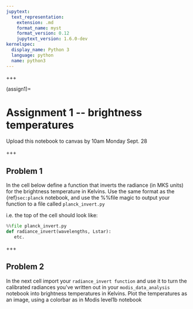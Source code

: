 ```yaml
---
jupytext:
  text_representation:
    extension: .md
    format_name: myst
    format_version: 0.12
    jupytext_version: 1.6.0-dev
kernelspec:
  display_name: Python 3
  language: python
  name: python3
---
```


+++

(assign1)=
# Assignment 1 -- brightness temperatures

Upload this notebook to canvas by 10am Monday Sept. 28

+++

## Problem 1

In the cell below define a function that inverts the radiance (in MKS units) for the
brightness temperature in Kelvins.  Use the same format as the {ref}`sec:planck` notebook,
and use the %%file magic to output your function to a file called `planck_invert.py`

i.e. the top of the cell should look like:

```python
%%file planck_invert.py
def radiance_invert(wavelengths, Lstar):
   etc.
```

+++

## Problem 2

In the next cell import your `radiance_invert function` and use it to turn the calibrated
radiances you've written out in your `modis_data_analysis` notebook into brightness temperatures
in Kelvins.  Plot the temperatures as an image, using a colorbar as in Modis level1b notebook

